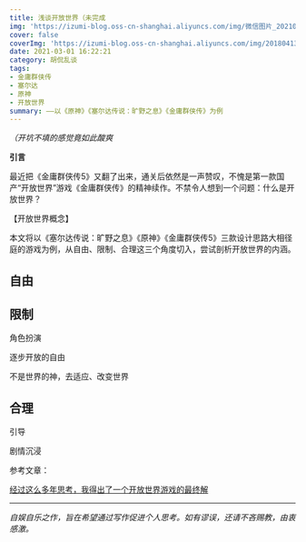 ```yaml
---
title: 浅谈开放世界（未完成
img: 'https://izumi-blog.oss-cn-shanghai.aliyuncs.com/img/微信图片_20210303171204.jpg'
cover: false
coverImg: 'https://izumi-blog.oss-cn-shanghai.aliyuncs.com/img/20180413101445_VXV2l.png'
date: 2021-03-01 16:22:21
category: 胡侃乱谈
tags: 
- 金庸群侠传
- 塞尔达
- 原神
- 开放世界
summary: ——以《原神》《塞尔达传说：旷野之息》《金庸群侠传》为例
---
```


*（开坑不填的感觉竟如此酸爽*

<!--more-->

**引言**

​		最近把《金庸群侠传5》又翻了出来，通关后依然是一声赞叹，不愧是第一款国产“开放世界”游戏《金庸群侠传》的精神续作。不禁令人想到一个问题：什么是开放世界？

【开放世界概念】

​		本文将以《塞尔达传说：旷野之息》《原神》《金庸群侠传5》三款设计思路大相径庭的游戏为例，从自由、限制、合理这三个角度切入，尝试剖析开放世界的内涵。

## 自由



## 限制

角色扮演

逐步开放的自由

不是世界的神，去适应、改变世界

## 合理

引导

剧情沉浸



参考文章：

[经过这么多年思考，我得出了一个开放世界游戏的最终解](https://zhuanlan.zhihu.com/p/50952740)

------

*自娱自乐之作，旨在希望通过写作促进个人思考。如有谬误，还请不吝赐教，由衷感激。*

